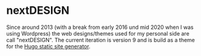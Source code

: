 # nextDESIGN

Since around 2013 (with a break from early 2016 und mid 2020 when I was using Wordpress) the web designs/themes used for my personal side are call "nextDESIGN".
The current iteration is version 9 and is build as a theme for the [Hugo static site generator](https://gohugo.io/).
